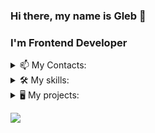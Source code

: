### Hi there, my name is Gleb 👋
### I'm Frontend Developer

<details>
  <summary>📫 My Contacts: </summary>  
  <br>
    <img src="https://user-images.githubusercontent.com/58741778/115604417-03849680-a2ea-11eb-8cc1-cf5dbc90a6bb.png" alt="skype" width="15px"> gstashinsky <br>
    <img src="https://user-images.githubusercontent.com/58741778/115606206-15ffcf80-a2ec-11eb-8f75-694c417349a3.png" alt="mail" width="15px"> g.stashinsky@gmail.com      <br>
  
 <img src="https://user-images.githubusercontent.com/58741778/115606293-316ada80-a2ec-11eb-98ec-9ed4abaf9c6a.png" alt="linkedin" width="15px"> [gstashinsky](https://www.linkedin.com/in/gstashinsky/)
 <br>
</details>

 <details>
  <summary>🛠 My skills:</summary>  
  <br>
  <img src="https://user-images.githubusercontent.com/58741778/115608374-d8e90c80-a2ee-11eb-92a9-1facb1589ac4.png" alt="js" width="35px"><img src="https://user-images.githubusercontent.com/58741778/115607074-2c5a5b00-a2ed-11eb-941f-3c4c0687b90d.png" alt="html" width="40px">
  <img src="https://user-images.githubusercontent.com/58741778/115607207-5dd32680-a2ed-11eb-88e1-1fb24b0fd4b0.png" alt="css" width="40px"> 
  <img src="https://user-images.githubusercontent.com/58741778/115607431-a68adf80-a2ed-11eb-94c4-5aaf1d75b552.png" alt="sass" width="35px"> 
  <img src="https://user-images.githubusercontent.com/58741778/115607656-e4880380-a2ed-11eb-9740-770e9a957e60.png" alt="jquery" width="40px">
  <img src="https://user-images.githubusercontent.com/58741778/115607757-06818600-a2ee-11eb-9388-c789e259bbdf.png" alt="bootstrap" width="40px">
  <img src="https://user-images.githubusercontent.com/58741778/115612586-1bf9ae80-a2f4-11eb-8131-1c134964e9de.png" alt="gulp" width="40px">
  <img src="https://user-images.githubusercontent.com/58741778/115613124-b22dd480-a2f4-11eb-896c-b2129ac7e74c.png" alt="webpack" width="60px">

  <img src="https://user-images.githubusercontent.com/58741778/115608611-2c5b5a80-a2ef-11eb-8c02-5bf78e596628.png" alt="spring" width="40px"> <img src="https://user-images.githubusercontent.com/58741778/115608716-4f860a00-a2ef-11eb-9c0e-2daaf12d6a70.png" alt="spring" width="60px"> 
  <img src="https://user-images.githubusercontent.com/58741778/115612418-e8b71f80-a2f3-11eb-8733-0089a0890d2c.png" alt="mysql" width="60px"> 
  <img src="https://user-images.githubusercontent.com/58741778/115612520-02586700-a2f4-11eb-8886-022a50050a3a.png" alt="postgesql" width="60px">
  <br>
</details>

<details>
  <summary>🖥 My projects: </summary>
  <br>
 
- [CV](https://globus007.github.io/rsschool-cv/)
  > Github: https://github.com/Globus007/rsschool-cv
 
- [wildlife](https://rolling-scopes-school.github.io/globus007-JSFE2021Q1/wildlife/)
  > Github: https://github.com/rolling-scopes-school/globus007-JSFE2021Q1
 
- [online-zoo](https://rolling-scopes-school.github.io/globus007-JSFE2021Q1/online-zoo/)
  > Github: https://github.com/rolling-scopes-school/globus007-JSFE2021Q1

- [virtual-piano](https://rolling-scopes-school.github.io/globus007-JSFE2021Q1/virtual-piano/)
  > Github: https://github.com/rolling-scopes-school/globus007-JSFE2021Q1

- [photo-filter](https://rolling-scopes-school.github.io/globus007-JSFE2021Q1/photo-filter/)
  > Github: https://github.com/rolling-scopes-school/globus007-JSFE2021Q1
 
- [мужчинабудущего.бел](https://мужчинабудущего2021.бел)
  > Github: https://github.com/Globus007/mb3

- [1ILLUMINATION.RU](https://1illumination.ru)
  > Used technologies: Gulp 4, SCSS, JS <br>
  > Github: https://github.com/Globus007/1illumination.ru
  
- [DEBT COUNTER](https://debt-count.herokuapp.com/)
  > Used technologies: <br>
  > Backend - Java 14, Spring Boot, REST <br>
  > Frontend - Angular 9, Angular Material, SCSS, Bootstrap <br>
  > Github: https://github.com/Globus007/debt-calculator-frontend <br>
  > https://github.com/Globus007/debt_count

  <br>
</details>








![](https://komarev.com/ghpvc/?username=Globus007)

<!--
**Globus007/Globus007** is a ✨ _special_ ✨ repository because its `README.md` (this file) appears on your GitHub profile.

Here are some ideas to get you started:

- 🔭 I’m currently working on ...
- 🌱 I’m currently learning ...
- 👯 I’m looking to collaborate on ...
- 🤔 I’m looking for help with ...
- 💬 Ask me about ...
- 📫 How to reach me: ...
- 😄 Pronouns: ...
- ⚡ Fun fact: ...
-->
